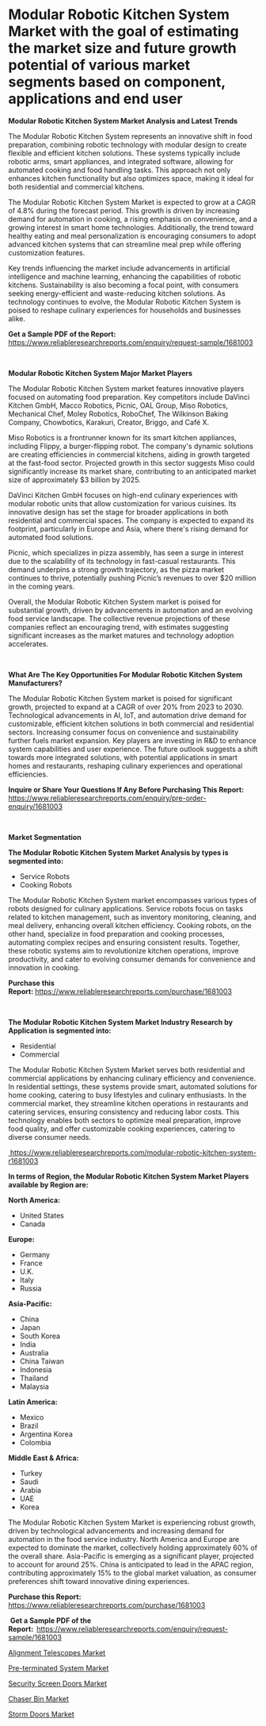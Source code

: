 <p><h1>Modular Robotic Kitchen System Market with the goal of estimating the market size and future growth potential of various market segments based on component, applications and end user</h1></p><p><strong>Modular Robotic Kitchen System Market Analysis and Latest Trends</strong></p>
<p><p>The Modular Robotic Kitchen System represents an innovative shift in food preparation, combining robotic technology with modular design to create flexible and efficient kitchen solutions. These systems typically include robotic arms, smart appliances, and integrated software, allowing for automated cooking and food handling tasks. This approach not only enhances kitchen functionality but also optimizes space, making it ideal for both residential and commercial kitchens.</p><p>The Modular Robotic Kitchen System Market is expected to grow at a CAGR of 4.8% during the forecast period. This growth is driven by increasing demand for automation in cooking, a rising emphasis on convenience, and a growing interest in smart home technologies. Additionally, the trend toward healthy eating and meal personalization is encouraging consumers to adopt advanced kitchen systems that can streamline meal prep while offering customization features.</p><p>Key trends influencing the market include advancements in artificial intelligence and machine learning, enhancing the capabilities of robotic kitchens. Sustainability is also becoming a focal point, with consumers seeking energy-efficient and waste-reducing kitchen solutions. As technology continues to evolve, the Modular Robotic Kitchen System is poised to reshape culinary experiences for households and businesses alike.</p></p>
<p><strong>Get a Sample PDF of the Report:&nbsp;</strong> <a href="https://www.reliableresearchreports.com/enquiry/request-sample/1681003?utm_campaign=83&utm_medium=2&utm_source=Github&utm_content=ia&utm_term=04102024&utm_id=modular-robotic-kitchen-system">https://www.reliableresearchreports.com/enquiry/request-sample/1681003</a></p>
<p>&nbsp;</p>
<p><strong>Modular Robotic Kitchen System Major Market Players</strong></p>
<p><p>The Modular Robotic Kitchen System market features innovative players focused on automating food preparation. Key competitors include DaVinci Kitchen GmbH, Macco Robotics, Picnic, OAL Group, Miso Robotics, Mechanical Chef, Moley Robotics, RoboChef, The Wilkinson Baking Company, Chowbotics, Karakuri, Creator, Briggo, and Café X.</p><p>Miso Robotics is a frontrunner known for its smart kitchen appliances, including Flippy, a burger-flipping robot. The company's dynamic solutions are creating efficiencies in commercial kitchens, aiding in growth targeted at the fast-food sector. Projected growth in this sector suggests Miso could significantly increase its market share, contributing to an anticipated market size of approximately $3 billion by 2025.</p><p>DaVinci Kitchen GmbH focuses on high-end culinary experiences with modular robotic units that allow customization for various cuisines. Its innovative design has set the stage for broader applications in both residential and commercial spaces. The company is expected to expand its footprint, particularly in Europe and Asia, where there's rising demand for automated food solutions.</p><p>Picnic, which specializes in pizza assembly, has seen a surge in interest due to the scalability of its technology in fast-casual restaurants. This demand underpins a strong growth trajectory, as the pizza market continues to thrive, potentially pushing Picnic’s revenues to over $20 million in the coming years.</p><p>Overall, the Modular Robotic Kitchen System market is poised for substantial growth, driven by advancements in automation and an evolving food service landscape. The collective revenue projections of these companies reflect an encouraging trend, with estimates suggesting significant increases as the market matures and technology adoption accelerates.</p></p>
<p>&nbsp;</p>
<p><strong>What Are The Key Opportunities For Modular Robotic Kitchen System Manufacturers?</strong></p>
<p><p>The Modular Robotic Kitchen System market is poised for significant growth, projected to expand at a CAGR of over 20% from 2023 to 2030. Technological advancements in AI, IoT, and automation drive demand for customizable, efficient kitchen solutions in both commercial and residential sectors. Increasing consumer focus on convenience and sustainability further fuels market expansion. Key players are investing in R&D to enhance system capabilities and user experience. The future outlook suggests a shift towards more integrated solutions, with potential applications in smart homes and restaurants, reshaping culinary experiences and operational efficiencies.</p></p>
<p><strong>Inquire or Share Your Questions If Any Before Purchasing This Report:</strong> <a href="https://www.reliableresearchreports.com/enquiry/pre-order-enquiry/1681003?utm_campaign=83&utm_medium=2&utm_source=Github&utm_content=ia&utm_term=04102024&utm_id=modular-robotic-kitchen-system">https://www.reliableresearchreports.com/enquiry/pre-order-enquiry/1681003</a></p>
<p>&nbsp;</p>
<p><strong>Market Segmentation</strong></p>
<p><strong>The Modular Robotic Kitchen System Market Analysis by types is segmented into:</strong></p>
<p><ul><li>Service Robots</li><li>Cooking Robots</li></ul></p>
<p><p>The Modular Robotic Kitchen System market encompasses various types of robots designed for culinary applications. Service robots focus on tasks related to kitchen management, such as inventory monitoring, cleaning, and meal delivery, enhancing overall kitchen efficiency. Cooking robots, on the other hand, specialize in food preparation and cooking processes, automating complex recipes and ensuring consistent results. Together, these robotic systems aim to revolutionize kitchen operations, improve productivity, and cater to evolving consumer demands for convenience and innovation in cooking.</p></p>
<p><strong>Purchase this Report:&nbsp;</strong><a href="https://www.reliableresearchreports.com/purchase/1681003?utm_campaign=83&utm_medium=2&utm_source=Github&utm_content=ia&utm_term=04102024&utm_id=modular-robotic-kitchen-system">https://www.reliableresearchreports.com/purchase/1681003</a></p>
<p>&nbsp;</p>
<p><strong>The Modular Robotic Kitchen System Market Industry Research by Application is segmented into:</strong></p>
<p><ul><li>Residential</li><li>Commercial</li></ul></p>
<p><p>The Modular Robotic Kitchen System Market serves both residential and commercial applications by enhancing culinary efficiency and convenience. In residential settings, these systems provide smart, automated solutions for home cooking, catering to busy lifestyles and culinary enthusiasts. In the commercial market, they streamline kitchen operations in restaurants and catering services, ensuring consistency and reducing labor costs. This technology enables both sectors to optimize meal preparation, improve food quality, and offer customizable cooking experiences, catering to diverse consumer needs.</p></p>
<p><a href="https://www.reliableresearchreports.com/modular-robotic-kitchen-system-r1681003?utm_campaign=83&utm_medium=2&utm_source=Github&utm_content=ia&utm_term=04102024&utm_id=modular-robotic-kitchen-system">&nbsp;https://www.reliableresearchreports.com/modular-robotic-kitchen-system-r1681003</a></p>
<p><strong>In terms of Region, the Modular Robotic Kitchen System Market Players available by Region are:</strong></p>
<p>
    <p> <strong> North America: </strong>
        <ul>
            <li>United States</li>
            <li>Canada</li>
        </ul>
        </p> 
    <p> <strong> Europe: </strong>
        <ul>
            <li>Germany</li>
            <li>France</li>
            <li>U.K.</li>
            <li>Italy</li>
            <li>Russia</li>
        </ul>
        </p> 
    <p> <strong> Asia-Pacific: </strong>
        <ul>
            <li>China</li>
            <li>Japan</li>
            <li>South Korea</li>
            <li>India</li>
            <li>Australia</li>
            <li>China Taiwan</li>
            <li>Indonesia</li>
            <li>Thailand</li>
            <li>Malaysia</li>
        </ul>
        </p> 
    <p> <strong> Latin America: </strong>
        <ul>
            <li>Mexico</li>
            <li>Brazil</li>
            <li>Argentina Korea</li>
            <li>Colombia</li>
        </ul>
        </p> 
    <p> <strong> Middle East & Africa: </strong>
        <ul>
            <li>Turkey</li>
            <li>Saudi</li>
            <li>Arabia</li>
            <li>UAE</li>
            <li>Korea</li>
        </ul>
    </p>
    </p>
<p><p>The Modular Robotic Kitchen System Market is experiencing robust growth, driven by technological advancements and increasing demand for automation in the food service industry. North America and Europe are expected to dominate the market, collectively holding approximately 60% of the overall share. Asia-Pacific is emerging as a significant player, projected to account for around 25%. China is anticipated to lead in the APAC region, contributing approximately 15% to the global market valuation, as consumer preferences shift toward innovative dining experiences.</p></p>
<p><strong>Purchase this Report: </strong><a href="https://www.reliableresearchreports.com/purchase/1681003?utm_campaign=83&utm_medium=2&utm_source=Github&utm_content=ia&utm_term=04102024&utm_id=modular-robotic-kitchen-system">https://www.reliableresearchreports.com/purchase/1681003</a></p>
<p>&nbsp;<strong>Get a Sample PDF of the Report:&nbsp;&nbsp;</strong><a href="https://www.reliableresearchreports.com/enquiry/request-sample/1681003?utm_campaign=83&utm_medium=2&utm_source=Github&utm_content=ia&utm_term=04102024&utm_id=modular-robotic-kitchen-system">https://www.reliableresearchreports.com/enquiry/request-sample/1681003</a></p>
<p><strong></strong></p>
<p><p><a href="https://github.com/jordond5lezama/Market-Research-Report-List-1/blob/main/alignment-telescopes-market.md?utm_campaign=83&utm_medium=2&utm_source=Github&utm_content=ia&utm_term=04102024&utm_id=modular-robotic-kitchen-system">Alignment Telescopes Market</a></p><p><a href="https://issuu.com/reportprime-2/docs/pre-terminated-system-market-size-2_7854856ca7b6d1?utm_campaign=83&utm_medium=2&utm_source=Github&utm_content=ia&utm_term=04102024&utm_id=modular-robotic-kitchen-system">Pre-terminated System Market</a></p><p><a href="https://www.linkedin.com/pulse/global-security-screen-doors-industry-types-applications-market-8ptec?utm_campaign=83&utm_medium=2&utm_source=Github&utm_content=ia&utm_term=04102024&utm_id=modular-robotic-kitchen-system">Security Screen Doors Market</a></p><p><a href="https://github.com/MoonZANDRA/Market-Research-Report-List-1/blob/main/chaser-bin-market.md?utm_campaign=83&utm_medium=2&utm_source=Github&utm_content=ia&utm_term=04102024&utm_id=modular-robotic-kitchen-system">Chaser Bin Market</a></p><p><a href="https://www.linkedin.com/pulse/market-leaders-laggards-global-storm-doors-trends-forecast-2024-bbuzc?utm_campaign=83&utm_medium=2&utm_source=Github&utm_content=ia&utm_term=04102024&utm_id=modular-robotic-kitchen-system">Storm Doors Market</a></p></p>